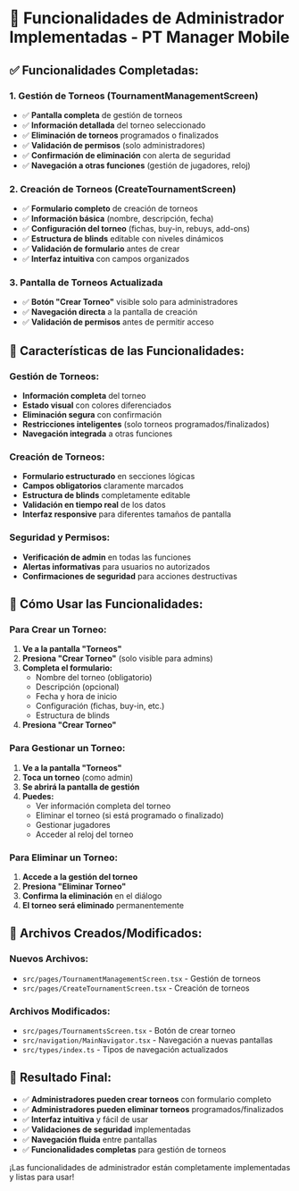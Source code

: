 # 👑 Funcionalidades de Administrador Implementadas - PT Manager Mobile

## ✅ **Funcionalidades Completadas:**

### **1. Gestión de Torneos (TournamentManagementScreen)**
- ✅ **Pantalla completa** de gestión de torneos
- ✅ **Información detallada** del torneo seleccionado
- ✅ **Eliminación de torneos** programados o finalizados
- ✅ **Validación de permisos** (solo administradores)
- ✅ **Confirmación de eliminación** con alerta de seguridad
- ✅ **Navegación a otras funciones** (gestión de jugadores, reloj)

### **2. Creación de Torneos (CreateTournamentScreen)**
- ✅ **Formulario completo** de creación de torneos
- ✅ **Información básica** (nombre, descripción, fecha)
- ✅ **Configuración del torneo** (fichas, buy-in, rebuys, add-ons)
- ✅ **Estructura de blinds** editable con niveles dinámicos
- ✅ **Validación de formulario** antes de crear
- ✅ **Interfaz intuitiva** con campos organizados

### **3. Pantalla de Torneos Actualizada**
- ✅ **Botón "Crear Torneo"** visible solo para administradores
- ✅ **Navegación directa** a la pantalla de creación
- ✅ **Validación de permisos** antes de permitir acceso

## 🎯 **Características de las Funcionalidades:**

### **Gestión de Torneos:**
- **Información completa** del torneo
- **Estado visual** con colores diferenciados
- **Eliminación segura** con confirmación
- **Restricciones inteligentes** (solo torneos programados/finalizados)
- **Navegación integrada** a otras funciones

### **Creación de Torneos:**
- **Formulario estructurado** en secciones lógicas
- **Campos obligatorios** claramente marcados
- **Estructura de blinds** completamente editable
- **Validación en tiempo real** de los datos
- **Interfaz responsive** para diferentes tamaños de pantalla

### **Seguridad y Permisos:**
- **Verificación de admin** en todas las funciones
- **Alertas informativas** para usuarios no autorizados
- **Confirmaciones de seguridad** para acciones destructivas

## 📱 **Cómo Usar las Funcionalidades:**

### **Para Crear un Torneo:**
1. **Ve a la pantalla "Torneos"**
2. **Presiona "Crear Torneo"** (solo visible para admins)
3. **Completa el formulario:**
   - Nombre del torneo (obligatorio)
   - Descripción (opcional)
   - Fecha y hora de inicio
   - Configuración (fichas, buy-in, etc.)
   - Estructura de blinds
4. **Presiona "Crear Torneo"**

### **Para Gestionar un Torneo:**
1. **Ve a la pantalla "Torneos"**
2. **Toca un torneo** (como admin)
3. **Se abrirá la pantalla de gestión**
4. **Puedes:**
   - Ver información completa del torneo
   - Eliminar el torneo (si está programado o finalizado)
   - Gestionar jugadores
   - Acceder al reloj del torneo

### **Para Eliminar un Torneo:**
1. **Accede a la gestión del torneo**
2. **Presiona "Eliminar Torneo"**
3. **Confirma la eliminación** en el diálogo
4. **El torneo será eliminado** permanentemente

## 🔧 **Archivos Creados/Modificados:**

### **Nuevos Archivos:**
- `src/pages/TournamentManagementScreen.tsx` - Gestión de torneos
- `src/pages/CreateTournamentScreen.tsx` - Creación de torneos

### **Archivos Modificados:**
- `src/pages/TournamentsScreen.tsx` - Botón de crear torneo
- `src/navigation/MainNavigator.tsx` - Navegación a nuevas pantallas
- `src/types/index.ts` - Tipos de navegación actualizados

## 🎉 **Resultado Final:**

- ✅ **Administradores pueden crear torneos** con formulario completo
- ✅ **Administradores pueden eliminar torneos** programados/finalizados
- ✅ **Interfaz intuitiva** y fácil de usar
- ✅ **Validaciones de seguridad** implementadas
- ✅ **Navegación fluida** entre pantallas
- ✅ **Funcionalidades completas** para gestión de torneos

¡Las funcionalidades de administrador están completamente implementadas y listas para usar!

